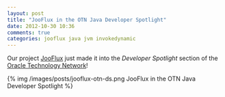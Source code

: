 ```yaml
---
layout: post
title: "JooFlux in the OTN Java Developer Spotlight"
date: 2012-10-30 10:36
comments: true
categories: jooflux java jvm invokedynamic
---
```


Our project [JooFlux](https://github.com/dynamid/jooflux) just made it into the
*Developer Spotlight* section of the [Oracle Technology Network](http://www.oracle.com/technetwork/java/index.html)!

{% img /images/posts/jooflux-otn-ds.png JooFlux in the OTN Java Developer Spotlight %}


